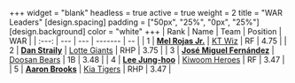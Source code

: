 +++
widget = "blank"
headless = true
active = true
weight = 2
title = "WAR Leaders"
[design.spacing]
padding = ["50px", "25%", "0px", "25%"]
[design.background]
color = "white"
+++
| Rank | Name | Team | Position | WAR |
| :---: | --- | --- | ------- | -- |
| 1 | [**Mel Rojas Jr.**](/players/11380) | [KT Wiz](/teams/KTWiz) | RF | 4.75 |
| 2 | [**Dan Straily**](/players/13648) | [Lotte Giants](/teams/LotteGiants) | RHP | 3.75 |
| 3 | [**José Miguel Fernández**](/players/12514) | [Doosan Bears](/teams/DoosanBears) | 1B | 3.48 |
| 4 | [**Lee Jung-hoo**](/players/10673) | [Kiwoom Heroes](/teams/KiwoomHeroes) | RF | 3.47 |
| 5 | [**Aaron Brooks**](/players/13760) | [Kia Tigers](/teams/KiaTigers) | RHP | 3.47 |
